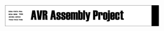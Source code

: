 <p align="left">
  <img 
    src="https://github.com/mariusstoica21/avr_assembly_project/blob/main/Images/header.png"
  >
</p>
